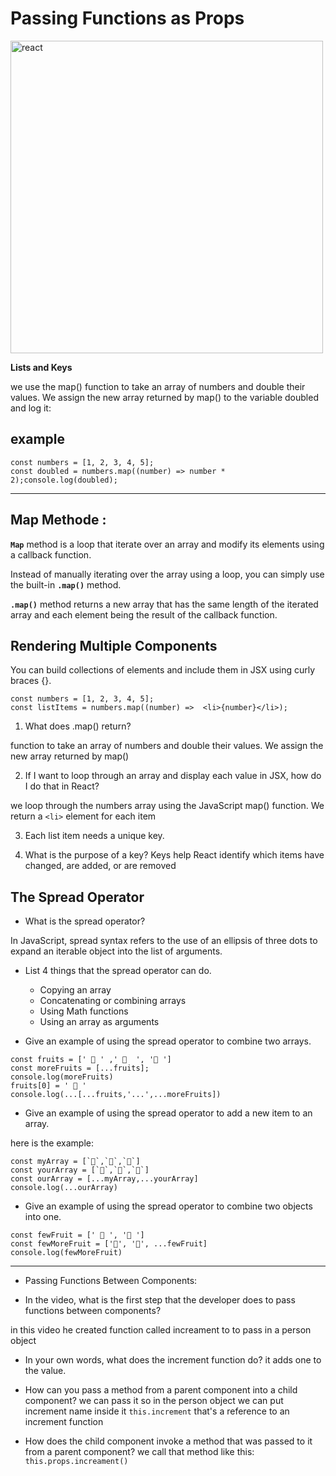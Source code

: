 # Passing Functions as Props

<img src="https://i.ytimg.com/vi/szmS_M-BMls/mqdefault.jpg" alt="react" width="500"/>

**Lists and Keys**

we use the map() function to take an array of numbers and double their values. We assign the new array returned by map() to the variable doubled and log it:

## example
```
const numbers = [1, 2, 3, 4, 5];
const doubled = numbers.map((number) => number * 2);console.log(doubled);
```
---

## Map Methode :
**`Map`** method is a loop that iterate over an array and modify its elements using a callback function.

Instead of manually iterating over the array using a loop, you can simply use the built-in **`.map()`** method.

**`.map()`** method returns a new array that has the same length of the iterated array and each element being the result of the callback function.
 
 
## Rendering Multiple Components 
You can build collections of elements and include them in JSX using curly braces {}.

```
const numbers = [1, 2, 3, 4, 5];
const listItems = numbers.map((number) =>  <li>{number}</li>);
```


1.  What does .map() return?

function to take an array of numbers and double their values. We assign the new array returned by map()
   
2.  If I want to loop through an array and display each value in JSX, how do I do that in React?

 we loop through the numbers array using the JavaScript map() function. We return a `<li>` element for each item
   
3.  Each list item needs a unique key.

4. What is the purpose of a key?
Keys help React identify which items have changed, are added, or are removed

## The Spread Operator

   - What is the spread operator?

   In JavaScript, spread syntax refers to the use of an ellipsis of three dots to expand an iterable object into the list of arguments.
   
   - List 4 things that the spread operator can do.

      * Copying an array
      * Concatenating or combining arrays
      * Using Math functions
      * Using an array as arguments
      

 - Give an example of using the spread operator to combine two arrays.


```
const fruits = [' 🍍 ' ,' 🍉  ', '🍏 ']
const moreFruits = [...fruits];
console.log(moreFruits) 
fruits[0] = ' 🍊 '
console.log(...[...fruits,'...',...moreFruits]) 
```

- Give an example of using the spread operator to add a new item to an array.

here is the example:
```
const myArray = [`🤪`,`🐻`,`🎌`]
const yourArray = [`🙂`,`🤗`,`🤩`]
const ourArray = [...myArray,...yourArray]
console.log(...ourArray) 
```


- Give an example of using the spread operator to combine two objects into one.

```
const fewFruit = [' 🍊 ', '🍏 ']
const fewMoreFruit = ['🍉', '🍍', ...fewFruit]
console.log(fewMoreFruit) 
```

---

* Passing Functions Between Components:

+ In the video, what is the first step that the developer does to pass functions between components?

in this video he created function called increament to to pass in a person object

+ In your own words, what does the increment function do?
it adds one to the value. 
    
+ How can you pass a method from a parent component into a child component?
    we can pass it so in the person object we can put increment name inside it `this.increment` that's a reference to an increment function  

+ How does the child component invoke a method that was passed to it from a parent component?
we call that method like this: `this.props.increament()`